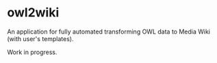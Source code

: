owl2wiki
========

An application for fully automated transforming OWL data to Media Wiki (with user's templates).

Work in progress.
